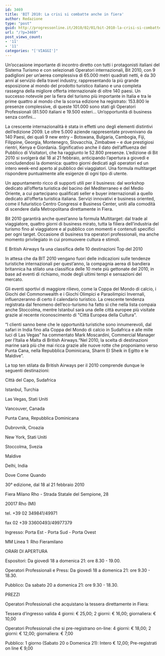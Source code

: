 ```yaml
---
id: 3469
title: 'BIT 2010: La crisi si combatte anche in fiera'
author: Redazione
type: "post"
guid: http://progressonline.it/2010/02/01/bit-2010-la-crisi-si-combatte-anche-in-fiera/
url: "/?p=3469"
post_views_count:
- '11'
- '11'
categories: "['VIAGGI']"
---
```


Un’occasione importante di incontro diretto con tutti i protagonisti italiani del Sistema Turismo e con selezionati Operatori internazionali, Bit 2010, con 9 padiglioni per un’aerea complessiva di 65.000 metri quadrati netti, è da 30 anni al servizio della travel industry, rappresentando la più grande esposizione al mondo del prodotto turistico italiano e una completa rassegna della migliore offerta internazionale di oltre 140 paesi. Un successo notevole per la fiera del turismo più importante in Italia e tra le prime quattro al mondo che la scorsa edizione ha registrato: 153.800 le presenze complessive, di queste 101.000 sono stati gli Operatori Professionali (81.500 italiani e 19.500 esteri… Un’opportunità di business senza confini…

La crescente internazionalità è stata in effetti uno degli elementi distintivi dell’edizione 2009. Le oltre 5.000 aziende rappresentate provenivano da 140 Paesi, dei quali 9 new entry – Botswana, Bulgaria, Cambogia, Fiji, Filippine, Georgia, Montenegro, Slovacchia, Zimbabwe – e due prestigiosi rientri, Kenya e Giordania. Significativo anche il dato dell’affluenza del Pubblico di Visitatori, che ha raggiunto le 52.800 presenze. L‘edizione di Bit 2010 si svolgerà dal 18 al 21 febbraio, anticipando l’apertura a giovedì e concludendosi la domenica: quattro giorni dedicati agli operatori ed un intero week-end aperto al pubblico dei viaggiatori. Una formula multitarget rispondere puntualmente alle esigenze di ogni tipo di utente.

Un appuntamento ricco di supporti utili per il business: dal workshop dedicato all’offerta turistica del bacino del Mediterraneo e del Medio Oriente, a cui partecipano qualificati seller e buyer internazionali a quello dedicato all’offerta turistica italiana. Servizi innovativi e business oriented, come il futuristico Centro Congressi e Business Center, uniti alla comodità di scendere dalla Metropolitana direttamente in Fiera.

Bit 2010 garantirà anche quest’anno la formula Multitarget: dal trade al viaggiatore, quattro giorni di business mirato, tutta la filiera dell’industria del turismo fino al viaggiatore e al pubblico con momenti e contenuti specifici per ogni target. Occasione di business tra operatori professionali, ma anche momento privilegiato in cui promuovere cultura e stimoli.

E British Airways fa una classifica delle 10 destinazioni Top del 2010

In attesa che da BIT 2010 vengano fuori delle indicazioni sulle tendenze turistiche internazionali per quest’anno, la compagnia aerea di bandiera britannica ha stilato una classifica delle 10 mete più gettonate del 2010, in base ad eventi di richiamo, mode degli ultimi tempi e sensazioni del mercato.

Gli eventi sportivi di maggiore rilievo, come la Coppa del Mondo di calcio, i Giochi del Commonwealth e i Giochi Olimpici e Paraolimpici Invernali, influenzeranno di certo il calendario turistico. La crescente tendenza registrata dal fenomeno dell’eco-turismo ha fatto sì che nella lista compaia anche Stoccolma, mentre Istanbul sarà una delle città europee più visitate grazie al recente riconoscimento di "Città Europea della Cultura".

“I clienti sanno bene che le opportunità turistiche sono innumerevoli, dal safari in India fino alla Coppa del Mondo di calcio in Sudafrica e alle mille luci di Las Vegas” ha commentato Mark Moscardini, Commercial Manager per l’Italia e Malta di British Airways.“Nel 2010, la scelta di destinazioni marine sarà più che mai ricca grazie alle nuove rotte che proponiamo verso Punta Cana, nella Repubblica Dominicana, Sharm El Sheik in Egitto e le Maldive”.

La top ten stilata da British Airways per il 2010 comprende dunque le seguenti destinazioni:

Città del Capo, Sudafrica

Istanbul, Turchia

Las Vegas, Stati Uniti

Vancouver, Canada

Punta Cana, Repubblica Dominicana

Dubrovnik, Croazia

New York, Stati Uniti

Stoccolma, Svezia

Maldive

Delhi, India

Dove Come Quando

30° edizione, dal 18 al 21 febbraio 2010

Fiera Milano Rho - Strada Statale del Sempione, 28

20017 Rho (MI)

tel. +39 02 349841/49971

fax 02 +39 33600493/49977379

Ingresso: Porta Est - Porta Sud - Porta Ovest

MM Linea 1: Rho Fieramilano

ORARI DI APERTURA

Espositori: Da giovedì 18 a domenica 21: ore 8.30 - 19.00.

Operatori Professionali e Press: Da giovedì 18 a domenica 21: ore 9.30 - 18.30.

Pubblico: Da sabato 20 a domenica 21: ore 9.30 - 18.30.

PREZZI

Operatori Professionali che acquistano la tessera direttamente in Fiera:

Tessera d’ingresso valida 4 giorni: € 25,00; 2 giorni: € 16,00; giornaliera: € 10,00

Operatori Professionali che si pre-registrano on-line: 4 giorni: € 18,00; 2 giorni: € 12,00; giornaliera: € 7,00

Pubblico: 1 giorno (Sabato 20 o Domenica 21): Intero € 12,00; Pre-registrati on line € 9,00